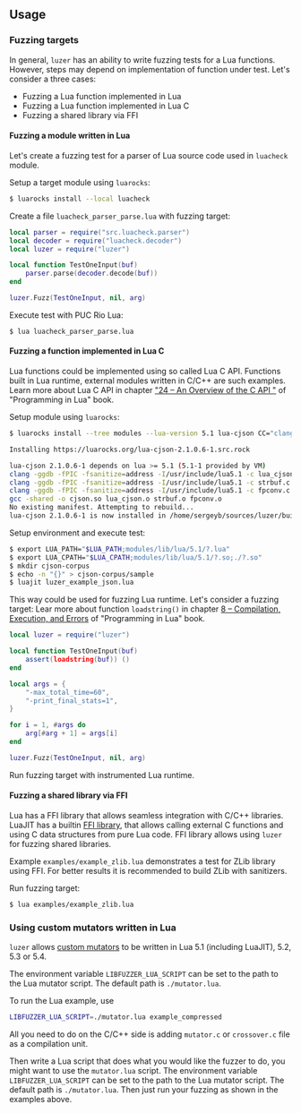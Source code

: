 ## Usage

### Fuzzing targets

In general, `luzer` has an ability to write fuzzing tests for a Lua functions.
However, steps may depend on implementation of function under test. Let's
consider a three cases:

- Fuzzing a Lua function implemented in Lua
- Fuzzing a Lua function implemented in Lua C
- Fuzzing a shared library via FFI

#### Fuzzing a module written in Lua

Let's create a fuzzing test for a parser of Lua source code used in `luacheck`
module.

Setup a target module using `luarocks`:

```sh
$ luarocks install --local luacheck
```

Create a file `luacheck_parser_parse.lua` with fuzzing target:

```lua
local parser = require("src.luacheck.parser")
local decoder = require("luacheck.decoder")
local luzer = require("luzer")

local function TestOneInput(buf)
    parser.parse(decoder.decode(buf))
end

luzer.Fuzz(TestOneInput, nil, arg)
```

Execute test with PUC Rio Lua:

```
$ lua luacheck_parser_parse.lua
```

#### Fuzzing a function implemented in Lua C

Lua functions could be implemented using so called Lua C API. Functions built
in Lua runtime, external modules written in C/C++ are such examples. Learn more
about Lua C API in chapter ["24 – An Overview of the C API
"][programming-in-lua-24] of "Programming in Lua" book.

Setup module using `luarocks`:

```sh
$ luarocks install --tree modules --lua-version 5.1 lua-cjson CC="clang" CFLAGS="-ggdb -fPIC -fsanitize=address" LDFLAGS="-fsanitize=address"

Installing https://luarocks.org/lua-cjson-2.1.0.6-1.src.rock

lua-cjson 2.1.0.6-1 depends on lua >= 5.1 (5.1-1 provided by VM)
clang -ggdb -fPIC -fsanitize=address -I/usr/include/lua5.1 -c lua_cjson.c -o lua_cjson.o
clang -ggdb -fPIC -fsanitize=address -I/usr/include/lua5.1 -c strbuf.c -o strbuf.o
clang -ggdb -fPIC -fsanitize=address -I/usr/include/lua5.1 -c fpconv.c -o fpconv.o
gcc -shared -o cjson.so lua_cjson.o strbuf.o fpconv.o
No existing manifest. Attempting to rebuild...
lua-cjson 2.1.0.6-1 is now installed in /home/sergeyb/sources/luzer/build/modules (license: MIT)
```

Setup environment and execute test:

```sh
$ export LUA_PATH="$LUA_PATH;modules/lib/lua/5.1/?.lua"
$ export LUA_CPATH="$LUA_CPATH;modules/lib/lua/5.1/?.so;./?.so"
$ mkdir cjson-corpus
$ echo -n "{}" > cjson-corpus/sample
$ luajit luzer_example_json.lua
```

This way could be used for fuzzing Lua runtime. Let's consider a fuzzing
target: Lear more about function `loadstring()` in chapter [8 – Compilation,
Execution, and Errors][programming-in-lua-8] of "Programming in Lua" book.

```lua
local luzer = require("luzer")

local function TestOneInput(buf)
    assert(loadstring(buf)) ()
end

local args = {
    "-max_total_time=60",
    "-print_final_stats=1",
}

for i = 1, #args do
    arg[#arg + 1] = args[i]
end

luzer.Fuzz(TestOneInput, nil, arg)
```

Run fuzzing target with instrumented Lua runtime.

#### Fuzzing a shared library via FFI

Lua has a FFI library that allows seamless integration with C/C++ libraries.
LuaJIT has a builtin [FFI library][ffi-library-url], that allows calling
external C functions and using C data structures from pure Lua code.
FFI library allows using `luzer` for fuzzing shared libraries.

Example `examples/example_zlib.lua` demonstrates a test for ZLib library using
FFI. For better results it is recommended to build ZLib with sanitizers.

Run fuzzing target:

```sh
$ lua examples/example_zlib.lua
```

### Using custom mutators written in Lua

`luzer` allows [custom mutators][libfuzzer-mutators-url] to be written in Lua 5.1
(including LuaJIT), 5.2, 5.3 or 5.4.

The environment variable `LIBFUZZER_LUA_SCRIPT` can be set to the path to the
Lua mutator script. The default path is `./mutator.lua`.

To run the Lua example, use

```sh
LIBFUZZER_LUA_SCRIPT=./mutator.lua example_compressed
```

All you need to do on the C/C++ side is adding `mutator.c` or `crossover.c`
file as a compilation unit.

Then write a Lua script that does what you would like the fuzzer to do, you
might want to use the `mutator.lua` script. The environment variable
`LIBFUZZER_LUA_SCRIPT` can be set to the path to the Lua mutator
script. The default path is `./mutator.lua`. Then just run your fuzzing as
shown in the examples above.

[libfuzzer-mutators-url]: https://github.com/google/fuzzing/blob/master/docs/structure-aware-fuzzing.md
[ffi-library-url]: https://luajit.org/ext_ffi.html
[programming-in-lua-8]: https://www.lua.org/pil/8.html
[programming-in-lua-24]: https://www.lua.org/pil/24.html
[atheris-native-extensions]: https://github.com/google/atheris/blob/master/native_extension_fuzzing.md
[atheris-native-extensions-video]: https://www.youtube.com/watch?v=oM-7lt43-GA
